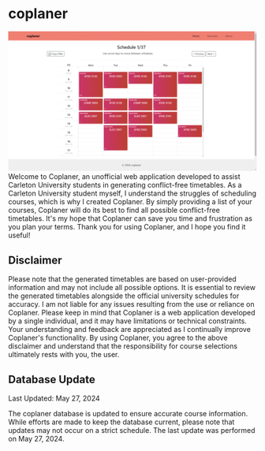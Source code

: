 # coplaner
![Home page of coplaner](https://github.com/tunauygun/coplaner/blob/main/doc/img/schedulePage.png)
Welcome to Coplaner, an unofficial web application developed to assist Carleton University students in generating conflict-free timetables. As a Carleton University student myself, I understand the struggles of scheduling courses, which is why I created Coplaner. By simply providing a list of your courses, Coplaner will do its best to find all possible conflict-free timetables. It's my hope that Coplaner can save you time and frustration as you plan your terms. Thank you for using Coplaner, and I hope you find it useful!

## Disclaimer
Please note that the generated timetables are based on user-provided information and may not include all possible options. It is essential to review the generated timetables alongside the official university schedules for accuracy. I am not liable for any issues resulting from the use or reliance on Coplaner. Please keep in mind that Coplaner is a web application developed by a single individual, and it may have limitations or technical constraints. Your understanding and feedback are appreciated as I continually improve Coplaner's functionality. By using Coplaner, you agree to the above disclaimer and understand that the responsibility for course selections ultimately rests with you, the user.

## Database Update
Last Updated: May 27, 2024

The coplaner database is updated to ensure accurate course information. While efforts are made to keep the database current, please note that updates may not occur on a strict schedule. The last update was performed on May 27, 2024.
